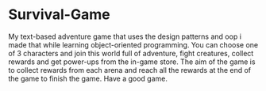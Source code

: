 # Survival-Game
My text-based adventure game that uses the design patterns and oop i made that while learning object-oriented programming.
You can choose one of 3 characters and join this world full of adventure, fight creatures, collect rewards and get power-ups from the in-game store. The aim of the game is to collect rewards from each arena and reach all the rewards at the end of the game to finish the game. Have a good game.
